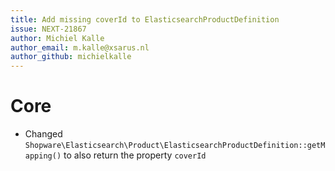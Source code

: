 ```yaml
---
title: Add missing coverId to ElasticsearchProductDefinition
issue: NEXT-21867
author: Michiel Kalle
author_email: m.kalle@xsarus.nl
author_github: michielkalle
---
```

# Core
* Changed `Shopware\Elasticsearch\Product\ElasticsearchProductDefinition::getMapping()` to also return the property `coverId` 
